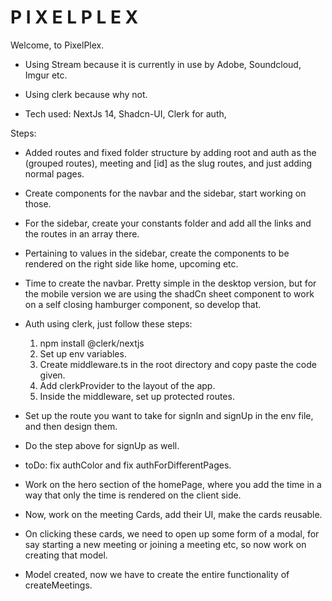 # P I X E L   P L E X 

Welcome, to PixelPlex. 


- Using Stream because it is currently in use by Adobe, Soundcloud, Imgur etc. 
- Using clerk because why not. 

- Tech used: NextJs 14, Shadcn-UI, Clerk for auth,  

Steps: 
- Added routes and fixed folder structure by adding root and auth as the (grouped routes), meeting and [id] as the slug routes, and just adding normal pages. 

- Create components for the navbar and the sidebar, start working on those. 

- For the sidebar, create your constants folder and add all the links and the routes in an array there. 

- Pertaining to values in the sidebar, create the components to be rendered on the right side like home, upcoming etc. 

- Time to create the navbar. Pretty simple in the desktop version, but for the mobile version we are using the shadCn sheet component to work on a self closing hamburger component, so develop that. 

- Auth using clerk, just follow these steps: 
    1. npm install @clerk/nextjs
    2. Set up env variables. 
    3. Create middleware.ts in the root directory and copy paste the code given. 
    4. Add clerkProvider to the layout of the app.  
    5. Inside the middleware, set up protected routes. 

- Set up the route you want to take for signIn and signUp in the env file, and then design them. 
- Do the step above for signUp as well. 

- toDo: fix authColor and fix authForDifferentPages. 

- Work on the hero section of the homePage, where you add the time in a way that only the time is rendered on the client side. 

- Now, work on the meeting Cards, add their UI, make the cards reusable. 

- On clicking these cards, we need to open up some form of a modal, for say starting a new meeting or joining a meeting etc, so now work on creating that model. 


- Model created, now we have to create the entire functionality of createMeetings. 